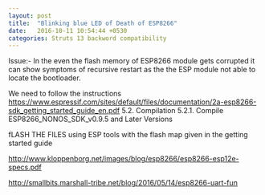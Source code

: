 ```yaml
---
layout: post
title:  "Blinking blue LED of Death of ESP8266"
date:   2016-10-11 10:54:44 +0530
categories: Struts 13 backword compatibility
---
```


Issue:- In the even the flash memory of ESP8266 module gets corrupted it can show symptoms of recursive restart as the the ESP module not able to locate the bootloader.


We need to follow the instructions 
https://www.espressif.com/sites/default/files/documentation/2a-esp8266-sdk_getting_started_guide_en.pdf
5.2. Compilation
5.2.1. Compile ESP8266_NONOS_SDK_v0.9.5 and Later Versions

fLASH THE FILES using ESP tools with the flash map given in the getting started guide


http://www.kloppenborg.net/images/blog/esp8266/esp8266-esp12e-specs.pdf

http://smallbits.marshall-tribe.net/blog/2016/05/14/esp8266-uart-fun